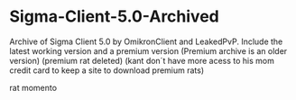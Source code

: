 # Sigma-Client-5.0-Archived
Archive of Sigma Client 5.0 by OmikronClient and LeakedPvP. Include the latest working version and a premium version (Premium archive is an older version) (premium rat deleted) (kant don´t have more acess to his mom credit card to keep a site to download premium rats)

rat momento

